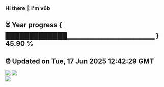 ### Hi there 👋  I'm v6b  
⏳ Year progress { █████████████▁▁▁▁▁▁▁▁▁▁▁▁▁▁▁▁▁ } 45.90 %
---
⏰ Updated on Tue, 17 Jun 2025 12:42:29 GMT
---
![](https://github-readme-stats.vercel.app/api?username=v6b&bg_color=30,e96443,904e95&title_color=fff&text_color=fff&layout=compact)
![](https://github-readme-stats.vercel.app/api/top-langs/?username=v6b&layout=compact&bg_color=30,e96443,904e95&title_color=fff&text_color=fff)  
![](https://gcore.jsdelivr.net/gh/v6b/v6b@main/assets/github-contribution-grid-snake.svg)

